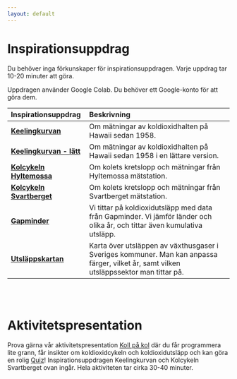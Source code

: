 ```yaml
---
layout: default
---
```

# Inspirationsuppdrag

Du behöver inga förkunskaper för inspirationsuppdragen. Varje uppdrag tar 10-20 minuter att göra.

Uppdragen använder Google Colab. Du behöver ett Google-konto för att göra dem.

|**Inspirationsuppdrag**|**Beskrivning**|
|:------------|:----------------|
|**[Keelingkurvan](co2/keeling_inspiration.md)**|Om mätningar av koldioxidhalten på Hawaii sedan 1958.|
|**[Keelingkurvan - lätt](https://colab.research.google.com/github/lunduniversity/schoolprog-satellite/blob/master/exercises/co2/keeling_inspiration_short.ipynb)**|Om mätningar av koldioxidhalten på Hawaii sedan 1958 i en lättare version.|
|**[Kolcykeln Hyltemossa](https://colab.research.google.com/github/lunduniversity/schoolprog-satellite/blob/master/exercises/kolcykeln_enkel/kolcykeln_htm.ipynb)**|Om kolets kretslopp och mätningar från Hyltemossa mätstation.|
|**[Kolcykeln Svartberget](kolcykeln_enkel/kolcykeln_svb.md)**|Om kolets kretslopp och mätningar från Svartberget mätstation.|
|**[Gapminder](https://colab.research.google.com/github/lunduniversity/schoolprog-satellite/blob/master/exercises/gapminder/gapminder2.ipynb)**|Vi tittar på koldioxidutsläpp med data från Gapminder. Vi jämför länder och olika år, och tittar även kumulativa utsläpp.|
|**[Utsläppskartan](https://colab.research.google.com/github/lunduniversity/schoolprog-satellite/blob/master/exercises/emission_map/utslappskartan2.ipynb)**|Karta över utsläppen av växthusgaser i Sveriges kommuner. Man kan anpassa färger, vilket år, samt vilken utsläppssektor man tittar på.|

<br><br>

# Aktivitetspresentation

Prova gärna vår aktivitetspresentation
[Koll på kol](https://docs.google.com/presentation/d/1zIb77mNY2zLDaWUqs3IE2PvppxPZyTYJm_C_aYoWiyw/present)
där du får programmera lite grann, får insikter om koldioxidcykeln och koldioxidutsläpp och kan göra en rolig [Quiz](quiz/co2_quiz/kollpakol.md)! Inspirationsuppdragen Keelingkurvan och Kolcykeln Svartberget ovan ingår. Hela aktiviteten tar cirka 30-40 minuter.
